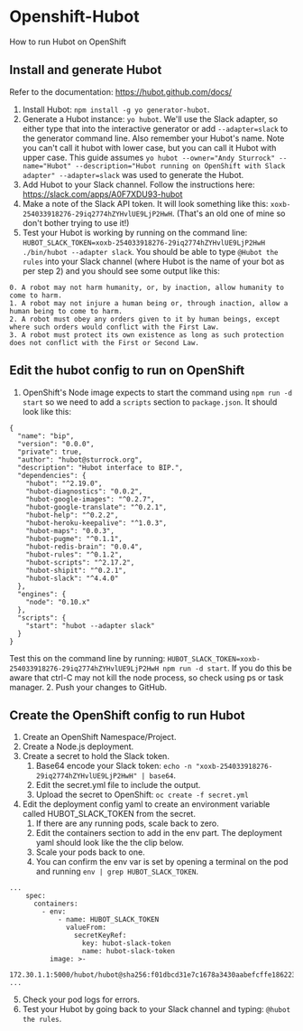 # Openshift-Hubot
How to run Hubot on OpenShift

## Install and generate Hubot
Refer to the documentation: https://hubot.github.com/docs/
1. Install Hubot:  `npm install -g yo generator-hubot`.
2. Generate a Hubot instance:  `yo hubot`.  We'll use the Slack adapter, so either type that into the interactive generator or add `--adapter=slack` to the generator command line.  Also remember your Hubot's name. Note you can't call it hubot with lower case, but you can call it Hubot with upper case.  This guide assumes `yo hubot --owner="Andy Sturrock" --name="Hubot" --description="Hubot running on OpenShift with Slack adapter" --adapter=slack` was used to generate the Hubot.
3. Add Hubot to your Slack channel.  Follow the instructions here: https://slack.com/apps/A0F7XDU93-hubot
4. Make a note of the Slack API token.  It will look something like this: `xoxb-254033918276-29iq2774hZYHvlUE9LjP2HwH`. (That's an old one of mine so don't bother trying to use it!)
5. Test your Hubot is working by running on the command line: `HUBOT_SLACK_TOKEN=xoxb-254033918276-29iq2774hZYHvlUE9LjP2HwH ./bin/hubot --adapter slack`.  You should be able to type `@Hubot the rules` into your Slack channel (where Hubot is the name of your bot as per step 2) and you should see some output like this:
```
0. A robot may not harm humanity, or, by inaction, allow humanity to come to harm.
1. A robot may not injure a human being or, through inaction, allow a human being to come to harm.
2. A robot must obey any orders given to it by human beings, except where such orders would conflict with the First Law.
3. A robot must protect its own existence as long as such protection does not conflict with the First or Second Law.
```

## Edit the hubot config to run on OpenShift
1. OpenShift's Node image expects to start the command using `npm run -d start` so we need to add a `scripts` section to `package.json`.  It should look like this:
```
{
  "name": "bip",
  "version": "0.0.0",
  "private": true,
  "author": "hubot@sturrock.org",
  "description": "Hubot interface to BIP.",
  "dependencies": {
    "hubot": "^2.19.0",
    "hubot-diagnostics": "0.0.2",
    "hubot-google-images": "^0.2.7",
    "hubot-google-translate": "^0.2.1",
    "hubot-help": "^0.2.2",
    "hubot-heroku-keepalive": "^1.0.3",
    "hubot-maps": "0.0.3",
    "hubot-pugme": "^0.1.1",
    "hubot-redis-brain": "0.0.4",
    "hubot-rules": "^0.1.2",
    "hubot-scripts": "^2.17.2",
    "hubot-shipit": "^0.2.1",
    "hubot-slack": "^4.4.0"
  },
  "engines": {
    "node": "0.10.x"
  },
  "scripts": {
    "start": "hubot --adapter slack"
  }
}
```
Test this on the command line by running: `HUBOT_SLACK_TOKEN=xoxb-254033918276-29iq2774hZYHvlUE9LjP2HwH npm run -d start`.  If you do this be aware that ctrl-C may not kill the node process, so check using ps or task manager.
2. Push your changes to GitHub.

## Create the OpenShift config to run Hubot
1. Create an OpenShift Namespace/Project.
2. Create a Node.js deployment.
3. Create a secret to hold the Slack token.
    1. Base64 encode your Slack token: `echo -n "xoxb-254033918276-29iq2774hZYHvlUE9LjP2HwH" | base64`.
    2. Edit the secret.yml file to include the output.
    3. Upload the secret to OpenShift: `oc create -f secret.yml`
4. Edit the deployment config yaml to create an environment variable called HUBOT_SLACK_TOKEN from the secret.
    1. If there are any running pods, scale back to zero.
    2. Edit the containers section to add in the env part.  The deployment yaml should look like the the clip below.
    3. Scale your pods back to one.
    4. You can confirm the env var is set by opening a terminal on the pod and running `env | grep HUBOT_SLACK_TOKEN`.

```
...
    spec:
      containers:
        - env:
            - name: HUBOT_SLACK_TOKEN
              valueFrom:
                secretKeyRef:
                  key: hubot-slack-token
                  name: hubot-slack-token
          image: >-
            172.30.1.1:5000/hubot/hubot@sha256:f01dbcd31e7c1678a3430aabefcffe186223ea0453774eb92cf960879ac57cce
...
```

5. Check your pod logs for errors.
6. Test your Hubot by going back to your Slack channel and typing: `@hubot the rules`.
